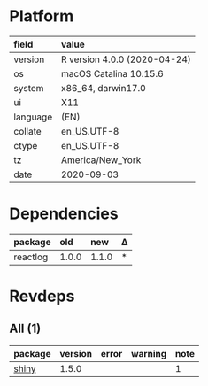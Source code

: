 # Platform

|field    |value                        |
|:--------|:----------------------------|
|version  |R version 4.0.0 (2020-04-24) |
|os       |macOS Catalina 10.15.6       |
|system   |x86_64, darwin17.0           |
|ui       |X11                          |
|language |(EN)                         |
|collate  |en_US.UTF-8                  |
|ctype    |en_US.UTF-8                  |
|tz       |America/New_York             |
|date     |2020-09-03                   |

# Dependencies

|package  |old   |new   |Δ  |
|:--------|:-----|:-----|:--|
|reactlog |1.0.0 |1.1.0 |*  |

# Revdeps

## All (1)

|package                    |version |error |warning |note |
|:--------------------------|:-------|:-----|:-------|:----|
|[shiny](problems.md#shiny) |1.5.0   |      |        |1    |

